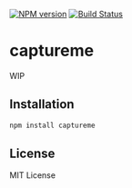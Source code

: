 [![NPM
version](https://badge.fury.io/js/captureme.png)](http://badge.fury.io/js/captureme)
[![Build Status](https://secure.travis-ci.org/vesln/captureme.png)](http://travis-ci.org/vesln/captureme)

# captureme

WIP

## Installation

```bash
npm install captureme
```

## License

MIT License
